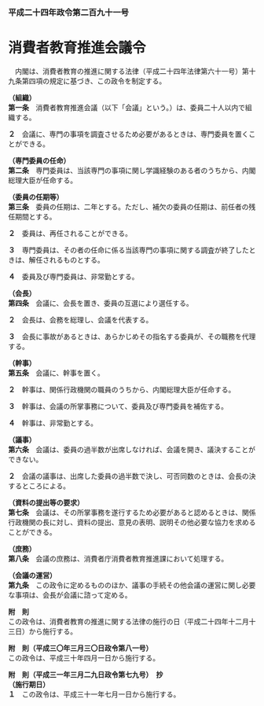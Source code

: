 ### 平成二十四年政令第二百九十一号  
# 消費者教育推進会議令  
　内閣は、消費者教育の推進に関する法律（平成二十四年法律第六十一号）第十九条第四項の規定に基づき、この政令を制定する。  
  
**（組織）**  
**第一条**　消費者教育推進会議（以下「会議」という。）は、委員二十人以内で組織する。  
  
**２**　会議に、専門の事項を調査させるため必要があるときは、専門委員を置くことができる。  
  
**（専門委員の任命）**  
**第二条**　専門委員は、当該専門の事項に関し学識経験のある者のうちから、内閣総理大臣が任命する。  
  
**（委員の任期等）**  
**第三条**　委員の任期は、二年とする。ただし、補欠の委員の任期は、前任者の残任期間とする。  
  
**２**　委員は、再任されることができる。  
  
**３**　専門委員は、その者の任命に係る当該専門の事項に関する調査が終了したときは、解任されるものとする。  
  
**４**　委員及び専門委員は、非常勤とする。  
  
**（会長）**  
**第四条**　会議に、会長を置き、委員の互選により選任する。  
  
**２**　会長は、会務を総理し、会議を代表する。  
  
**３**　会長に事故があるときは、あらかじめその指名する委員が、その職務を代理する。  
  
**（幹事）**  
**第五条**　会議に、幹事を置く。  
  
**２**　幹事は、関係行政機関の職員のうちから、内閣総理大臣が任命する。  
  
**３**　幹事は、会議の所掌事務について、委員及び専門委員を補佐する。  
  
**４**　幹事は、非常勤とする。  
  
**（議事）**  
**第六条**　会議は、委員の過半数が出席しなければ、会議を開き、議決することができない。  
  
**２**　会議の議事は、出席した委員の過半数で決し、可否同数のときは、会長の決するところによる。  
  
**（資料の提出等の要求）**  
**第七条**　会議は、その所掌事務を遂行するため必要があると認めるときは、関係行政機関の長に対し、資料の提出、意見の表明、説明その他必要な協力を求めることができる。  
  
**（庶務）**  
**第八条**　会議の庶務は、消費者庁消費者教育推進課において処理する。  
  
**（会議の運営）**  
**第九条**　この政令に定めるもののほか、議事の手続その他会議の運営に関し必要な事項は、会長が会議に諮って定める。  
  
**附　則**  
この政令は、消費者教育の推進に関する法律の施行の日（平成二十四年十二月十三日）から施行する。  
  
**附　則（平成三〇年三月三〇日政令第八一号）**  
この政令は、平成三十年四月一日から施行する。  
  
**附　則（平成三一年三月二九日政令第七九号）　抄**  
**（施行期日）**  
**１**　この政令は、平成三十一年七月一日から施行する。  
  
